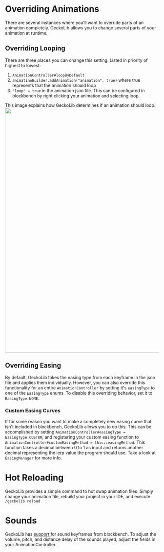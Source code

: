 # Overriding Animations
There are several instances where you'll want to override parts of an animation completely. GeckoLib allows you to change several parts of your animation at runtime.

## Overriding Looping
There are three places you can change this setting. Listed in priority of highest to lowest:
1. `AnimationController#loopByDefault`
2. `animatinoBuilder.addAnimation("animation", true)` where true represents that the animation should loop
3. `"loop" = true` in the animation json file. This can be configured in blockbench by right clicking your animation and selecting loop.

This image explains how GeckoLib determines if an animation should loop.
<img src="https://i.softwarelocker.net/Untitled%20Document%281%29.png" width="800" height="800">


## Overriding Easing
By default, GeckoLib takes the easing type from each keyframe in the json file and applies them individually. However, you can also override this functionality for an entire `AnimationController` by setting it's `easingType` to one of the `EasingType` enums. To disable this overriding behavior, set it to `EasingType.NONE`.

### Custom Easing Curves
If for some reason you want to make a completely new easing curve that isn't included in blockbench, GeckoLib allows you to do this. This can be accomplished by setting `AnimationController#easingType = EasingType.CUSTOM`, and registering your custom easing function to `AnimationController#customEasingMethod = this::easingMethod`. This function takes a decimal between 0 to 1 as input and returns another decimal representing the lerp value the program should use. Take a look at `EasingManager` for more info.

# Hot Reloading
GeckoLib provides a simple command to hot swap animation files. Simply change your animation file, rebuild your project in your IDE, and execute `/geckolib reload`

# Sounds
GeckoLib has [support ](https://github.com/bernie-g/geckolib/wiki/Sounds,-Particles,-and-Custom-Instruction-Keyframes#sound-keyframes) for sound keyframes from blockbench. To adjust the volume, pitch, and distance delay of the sounds played, adjust the fields in your AnimationController.